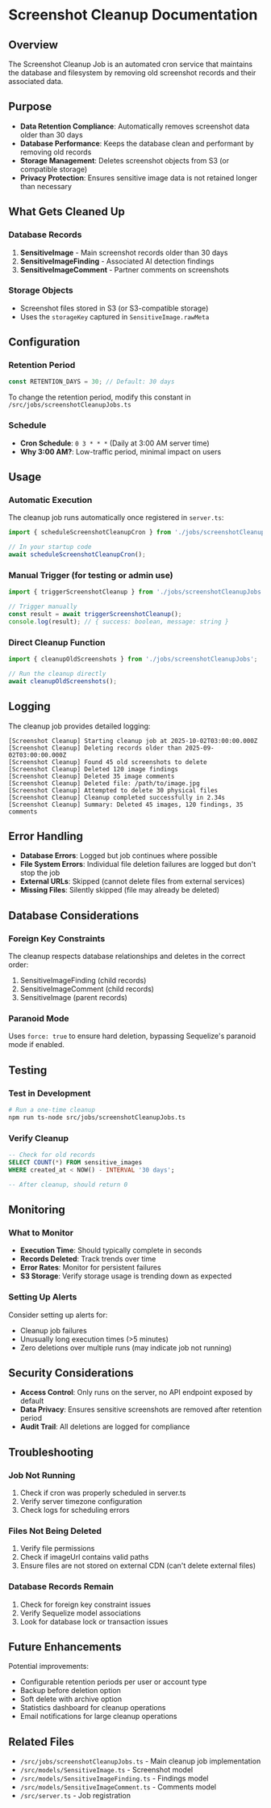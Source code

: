 # Screenshot Cleanup Documentation

## Overview
The Screenshot Cleanup Job is an automated cron service that maintains the database and filesystem by removing old screenshot records and their associated data.

## Purpose
- **Data Retention Compliance**: Automatically removes screenshot data older than 30 days
- **Database Performance**: Keeps the database clean and performant by removing old records
- **Storage Management**: Deletes screenshot objects from S3 (or compatible storage)
- **Privacy Protection**: Ensures sensitive image data is not retained longer than necessary

## What Gets Cleaned Up

### Database Records
1. **SensitiveImage** - Main screenshot records older than 30 days
2. **SensitiveImageFinding** - Associated AI detection findings
3. **SensitiveImageComment** - Partner comments on screenshots

### Storage Objects
- Screenshot files stored in S3 (or S3-compatible storage)
- Uses the `storageKey` captured in `SensitiveImage.rawMeta`

## Configuration

### Retention Period
```typescript
const RETENTION_DAYS = 30; // Default: 30 days
```
To change the retention period, modify this constant in `/src/jobs/screenshotCleanupJobs.ts`

### Schedule
- **Cron Schedule**: `0 3 * * *` (Daily at 3:00 AM server time)
- **Why 3:00 AM?**: Low-traffic period, minimal impact on users

## Usage

### Automatic Execution
The cleanup job runs automatically once registered in `server.ts`:
```typescript
import { scheduleScreenshotCleanupCron } from './jobs/screenshotCleanupJobs';

// In your startup code
await scheduleScreenshotCleanupCron();
```

### Manual Trigger (for testing or admin use)
```typescript
import { triggerScreenshotCleanup } from './jobs/screenshotCleanupJobs';

// Trigger manually
const result = await triggerScreenshotCleanup();
console.log(result); // { success: boolean, message: string }
```

### Direct Cleanup Function
```typescript
import { cleanupOldScreenshots } from './jobs/screenshotCleanupJobs';

// Run the cleanup directly
await cleanupOldScreenshots();
```

## Logging

The cleanup job provides detailed logging:

```
[Screenshot Cleanup] Starting cleanup job at 2025-10-02T03:00:00.000Z
[Screenshot Cleanup] Deleting records older than 2025-09-02T03:00:00.000Z
[Screenshot Cleanup] Found 45 old screenshots to delete
[Screenshot Cleanup] Deleted 120 image findings
[Screenshot Cleanup] Deleted 35 image comments
[Screenshot Cleanup] Deleted file: /path/to/image.jpg
[Screenshot Cleanup] Attempted to delete 30 physical files
[Screenshot Cleanup] Cleanup completed successfully in 2.34s
[Screenshot Cleanup] Summary: Deleted 45 images, 120 findings, 35 comments
```

## Error Handling

- **Database Errors**: Logged but job continues where possible
- **File System Errors**: Individual file deletion failures are logged but don't stop the job
- **External URLs**: Skipped (cannot delete files from external services)
- **Missing Files**: Silently skipped (file may already be deleted)

## Database Considerations

### Foreign Key Constraints
The cleanup respects database relationships and deletes in the correct order:
1. SensitiveImageFinding (child records)
2. SensitiveImageComment (child records)
3. SensitiveImage (parent records)

### Paranoid Mode
Uses `force: true` to ensure hard deletion, bypassing Sequelize's paranoid mode if enabled.

## Testing

### Test in Development
```bash
# Run a one-time cleanup
npm run ts-node src/jobs/screenshotCleanupJobs.ts
```

### Verify Cleanup
```sql
-- Check for old records
SELECT COUNT(*) FROM sensitive_images 
WHERE created_at < NOW() - INTERVAL '30 days';

-- After cleanup, should return 0
```

## Monitoring

### What to Monitor
- **Execution Time**: Should typically complete in seconds
- **Records Deleted**: Track trends over time
- **Error Rates**: Monitor for persistent failures
- **S3 Storage**: Verify storage usage is trending down as expected

### Setting Up Alerts
Consider setting up alerts for:
- Cleanup job failures
- Unusually long execution times (>5 minutes)
- Zero deletions over multiple runs (may indicate job not running)

## Security Considerations

- **Access Control**: Only runs on the server, no API endpoint exposed by default
- **Data Privacy**: Ensures sensitive screenshots are removed after retention period
- **Audit Trail**: All deletions are logged for compliance

## Troubleshooting

### Job Not Running
1. Check if cron was properly scheduled in server.ts
2. Verify server timezone configuration
3. Check logs for scheduling errors

### Files Not Being Deleted
1. Verify file permissions
2. Check if imageUrl contains valid paths
3. Ensure files are not stored on external CDN (can't delete external files)

### Database Records Remain
1. Check for foreign key constraint issues
2. Verify Sequelize model associations
3. Look for database lock or transaction issues

## Future Enhancements

Potential improvements:
- Configurable retention periods per user or account type
- Backup before deletion option
- Soft delete with archive option
- Statistics dashboard for cleanup operations
- Email notifications for large cleanup operations

## Related Files
- `/src/jobs/screenshotCleanupJobs.ts` - Main cleanup job implementation
- `/src/models/SensitiveImage.ts` - Screenshot model
- `/src/models/SensitiveImageFinding.ts` - Findings model
- `/src/models/SensitiveImageComment.ts` - Comments model
- `/src/server.ts` - Job registration

